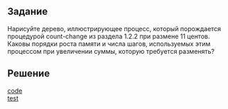 ## Задание
Нарисуйте дерево, иллюстрирующее процесс, который порождается процедурой count-change из раздела 1.2.2 при размене 11 центов. Каковы порядки роста памяти и числа шагов, используемых этим процессом при увеличении суммы, которую требуется разменять?

## Решение
[code](../../src/chapter01/solution_14.rkt)  
[test](../../test/chapter01/test_14.rkt)

